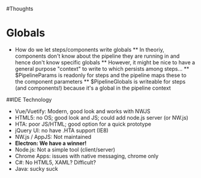 #Thoughts

# Globals
* How do we let steps/components write globals
** In theoriy, components don't know about the pipeline they are running in and hence don't know specific globals
** However, it might be nice to have a general purpose "context" to write to which persists among steps...
** $PipelineParams is readonly for steps and the pipeline maps these to the component parameters
** $PipelineGlobals is writeable for steps (and components!) because it's a global in the pipeline context

##IDE Technology
* Vue/Vuetify: Modern, good look and works with NWJS
* HTML5: no OS; good look and JS; could add node.js server (or NW.js)
* HTA: poor JS/HTML; good option for a quick prototype
* jQuery UI: no have .HTA support (IE8)
* NW.js / AppJS: Not maintained
* **Electron: We have a winner!**
* Node.js: Not a simple tool (client/server)
* Chrome Apps: issues with native messaging, chrome only
* C#: No HTML5, XAML? Difficult?
* Java: sucky suck